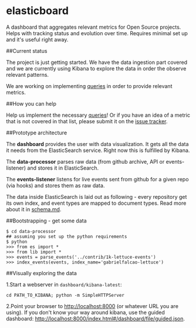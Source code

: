 elasticboard
============

A dashboard that aggregates relevant metrics for Open Source projects. Helps with tracking status and evolution over time. Requires minimal set up and it's useful right away.


##Current status

The project is just getting started. We have the data ingestion part covered and we are currently using Kibana to explore the data in order the observe relevant patterns.

We are working on implementing [queries](https://github.com/uberVU/elasticboard/issues?labels=query&page=1&state=open) in order to provide relevant metrics.

##How you can help

Help us implement the necessary [queries](https://github.com/uberVU/elasticboard/issues?labels=query&page=1&state=open)! Or if you have an idea of a metric that is not covered in that list, please submit it on the [issue tracker](https://github.com/uberVU/elasticboard/issues).


##Prototype architecture

The **dashboard** provides the user with data visualization. It gets all the
data it needs from the ElasticSearch service. Right now this is fulfilled by
Kibana.

The **data-processor** parses raw data (from github archive, API or events-listener)
and stores it in ElasticSearch.

The **events-listener** listens for live events sent from github for a given repo
(via hooks) and stores them as raw data.


The data inside ElasticSearch is laid out as following - every repository get its own index, and event types are mapped to document types. Read more about it in [schema.md](https://github.com/uberVU/elasticboard/blob/master/schema.md).


##Bootstrapping - get some data

    $ cd data-processor
    ## assuming you set up the python requirements
    $ python
    >>> from es import *
    >>> from lib import *
    >>> events = parse_events('../contrib/1k-lettuce-events')
    >>> index_events(events, index_name='gabrielfalcao-lettuce')


##Visually exploring the data

1.Start a webserver in `dashboard/kibana-latest`:

    cd PATH_TO_KIBANA; python -m SimpleHTTPServer


2.Point your browser to [http://localhost:8000](http://localhost:8000) (or whatever URL you are using).
If you don't know your way around kibana, use the guided dashboard: 
[http://localhost:8000/index.html#/dashboard/file/guided.json](http://localhost:8000/index.html#/dashboard/file/guided.json).

